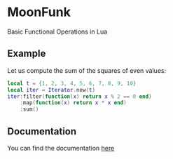 # MoonFunk

Basic Functional Operations in Lua

## Example

Let us compute the sum of the squares of even values:

```lua
local t = {1, 2, 3, 4, 5, 6, 7, 8, 9, 10}
local iter = Iterator.new(t)
iter:filter(function(x) return x % 2 == 0 end)
    :map(function(x) return x * x end)
    :sum()
```

## Documentation

You can find the documentation [here](https://guilloteauq.github.io/MoonFunk/)
